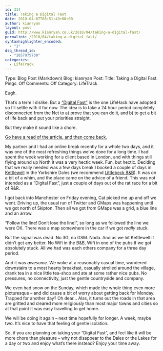 ```yaml
---
id: 314
title: Taking a Digital Fast
date: 2010-04-07T08:51:49+00:00
author: kianryan
layout: post
guid: http://www.kianryan.co.uk/2010/04/taking-a-digital-fast/
permalink: /2010/04/taking-a-digital-fast/
syntaxhighlighter_encoded:
  - "1"
dsq_thread_id:
  - "1057075730"
categories:
  - LifeTrack
---
```

Type: Blog Post (Markdown) Blog: kianryan Post: Title: Taking a Digital Fast. Pings: Off Comments: Off Category: LifeTrack

Eugh.

That&#8217;s a term I dislike. But a [&#8220;Digital Fast&#8221;](http://www.lifehack.org/articles/lifehack/lifehack-challenge-24-hour-digital-fast.html) is the one LifeHack have adopted so I&#8217;ll settle with it for now. The idea is to take a 24 hour period completely disconnected from the Net to a) prove that you can do it, and b) to get a bit of life back and put your priorities straight.

But they make it sound like a chore.

[Go have a read of the article, and then come back.](http://www.lifehack.org/articles/lifehack/lifehack-challenge-24-hour-digital-fast.html)

My partner and I had an online break recently for a whole two days, and it was one of the most refreshing things we&#8217;ve done for a long time. I had spent the week working for a client based in London, and with things still flying around up North it was a very hectic week. Fun, but hectic. Deciding that we really needed was a few days break I booked a couple of days in [Kettlewell](http://www.kettlewell.info/) in the Yorkshire Dales (we recommend [Littlebeck B&B](http://www.little-beck.co.uk/)). It was on a bit of a whim, and the place came on the advice of a friend. This was not intended as a &#8220;Digital Fast&#8221;, just a couple of days out of the rat race for a bit of R&R.

I got back into Manchester on Friday evening, Cat picked me up and off we went. Driving up, the usual run of Twitter and GMaps was happening until we got north of Skipton. Then all we got from GMaps was a grid, a blue line and an arrow.

&#8220;Follow the line! Don&#8217;t lose the line!&#8221;, so long as we followed the line we were OK. There was a map somewhere in the car if we got _really_ stuck.

But the signal was dead. No 3G, no GSM. Nada. And as we hit Kettlewell it didn&#8217;t get any better. No Wifi in the B&B, Wifi in one of the pubs if we got absolutely stuck. All we had was each others company for a three day period.

And it was _awesome_. We woke at a reasonably casual time, wandered downstairs to a most hearty breakfast, casually strolled around the village, drank tea in a nice little tea-shop and ate at some rather nice pubs. No pressures, no connectivity, just the gentle countryside and company.

We even had snow on the Sunday, which made the whole thing even more picturesque &#8211; and did cause a bit of worry about getting back for Monday. Trapped for another day? Oh dear&#8230; Alas, it turns out the roads in that area are gritted and cleared more religiously than most major towns and cities so at that point it was easy travelling to get home.

We will be doing it again &#8211; next time hopefully for longer. A week, maybe two. It&#8217;s nice to have that feeling of gentle isolation.

So, if you are planning on taking your &#8220;Digital Fast&#8221;, and feel like it will be more chore than pleasure &#8211; why not disappear to the Dales or the Lakes for a day or two and enjoy what&#8217;s there instead? Enjoy your time away.